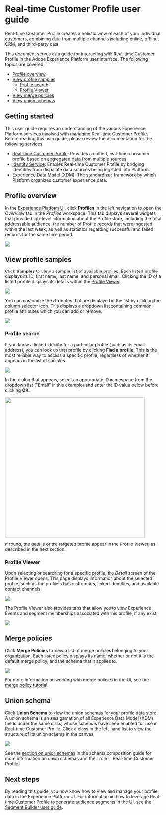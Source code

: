# Real-time Customer Profile user guide

Real-time Customer Profile creates a holistic view of each of your individual customers, combining data from multiple channels including online, offline, CRM, and third-party data.

This document serves as a guide for interacting with Real-time Customer Profile in the Adobe Experience Platform user interface. The following topics are covered:

* [Profile overview](#profile-overview)
* [View profile samples](#view-profile-samples)
    * [Profile search](#profile-search)
    * [Profile Viewer](#profile-viewer)
* [View merge policies](#merge-policies)
* [View union schemas](#union-schema)

## Getting started

This user guide requires an understanding of the various Experience Platform services involved with managing Real-time Customer Profile. Before reading this user guide, please review the documentation for the following services:

* [Real-time Customer Profile](unified_profile_architectural_overview.md): Provides a unified, real-time consumer profile based on aggregated data from multiple sources.
* [Identity Service](../identity_services_architectural_overview/identity_services_architectural_overview.md): Enables Real-time Customer Profile by bridging identities from disparate data sources being ingested into Platform.
* [Experience Data Model (XDM)](../schema_registry/xdm_system/xdm_system_in_experience_platform.md): The standardized framework by which Platform organizes customer experience data.

## Profile overview

In the [Experience Platform UI](http://platform.adobe.com), click **Profiles** in the left navigation to open the _Overview_ tab in the _Profiles_ workspace. This tab displays several widgets that provide high-level information about the Profile store, including the total addressable audience, the number of Profile records that were ingested within the last week, as well as statistics regarding successful and failed records for the same time period.

![](images/profile-overview.png)

## View profile samples

Click **Samples** to view a sample list of available profiles. Each listed profile displays its ID, first name, last name, and personal email. Clicking the ID of a listed profile displays its details within the [Profile Viewer](#profile-viewer).

![](images/profile-samples.png)

You can customize the attributes that are displayed in the list by clicking the column selector icon. This displays a dropdown list containing common profile attributes which you can add or remove.

![](images/column-selector.png)

### Profile search

If you know a linked identity for a particular profile (such as its email address), you can look up that profile by clicking **Find a profile**. This is the most reliable way to access a specific profile, regardless of whether it appears in the list of samples.

![](images/find-a-profile.png)

In the dialog that appears, select an appropriate ID namespace from the dropdown list ("Email" in this example) and enter the ID value below before clicking **OK**.

<img src='images/find-a-profile-details.png' width=450><br>

If found, the details of the targeted profile appear in the Profile Viewer, as described in the next section.

### Profile Viewer

Upon selecting or searching for a specific profile, the _Detail_ screen of the Profile Viewer opens. This page displays information about the selected profile, such as the profile's basic attributes, linked identities, and available contact channels.

![](images/profile-viewer-detail.png)

The Profile Viewer also provides tabs that allow you to view Experience Events and segment memberships associated with this profile, if any exist.

![](images/profile-viewer-events-seg.png)

## Merge policies

Click **Merge Policies** to view a list of merge policies belonging to your organization. Each listed policy displays its name, whether or not it is the default merge policy, and the schema that it applies to.

![](images/profile-merge-policies.png)

For more information on working with merge policies in the UI, see the [merge policy tutorial](../../tutorials/merge_policies/create-merge-policies.md).

## Union schema

Click **Union Schema** to view the union schemas for your profile data store. A union schema is an amalgamation of all Experience Data Model (XDM) fields under the same class, whose schemas have been enabled for use in Real-time Customer Profile. Click a class in the left-hand list to view the structure of its union schema in the canvas.

![](images/profile-union-schema.png)

See the [section on union schemas](../schema_registry/schema_composition/schema_composition.md#union) in the schema composition guide for more information on union schemas and their role in Real-time Customer Profile.

## Next steps

By reading this guide, you now know how to view and manage your profile data in the Experience Platform UI. For information on how to leverage Real-time Customer Profile to generate audience segments in the UI, see the [Segment Builder user guide](../segmentation/segment-builder-guide.md).